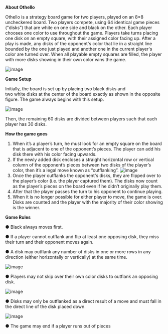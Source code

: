 **About Othello**

Othello is a strategy board game for two players, played on an 8×8 uncheckered board. Two players compete, using 64 identical game pieces ("disks”) that are white on one side and black on the other. Each player chooses one color to use throughout the game. Players take turns placing one disk on an empty square, with their assigned color facing up. After a play is made, any disks of the opponent's color that lie in a straight line bounded by the one just played and another one in the current player's color are turned over. When all playable empty squares are filled, the player with more disks showing in their own color wins the game.

![image](https://github.com/11mahmoudd/Othello_Board_Game/assets/92806248/fed7afeb-6ce8-4b0b-a570-78a33540086d)

**Game Setup**

Initially, the board is set up by placing two black disks and  
two white disks at the center of the board exactly as shown
in the opposite figure. The game always begins with this
setup.

  ![image](https://github.com/11mahmoudd/Othello_Board_Game/assets/92806248/0747b7c8-2ced-4894-a03d-a80f3444dca3)

Then, the remaining 60 disks are divided between players
such that each player has 30 disks.                                              


**How the game goes**

1. When it’s a player’s turn, he must look for an empty square on the board that is adjacent
to one of the opponent’s pieces. The player can add his disk there with his color facing
upwards.
2. If the newly added disk encloses a straight horizontal row or vertical column of the
opponent’s pieces between two disks of the player’s color, then it’s a legal move known
as “outflanking”.
![image](https://github.com/11mahmoudd/Othello_Board_Game/assets/92806248/669f922e-9608-4d80-94fd-e7d2b5f830ec)
3. Once the player outflanks the opponent's disks, they are flipped over to the player’s
color (i.e. the player captured them). The disks now count as the player’s pieces on the board even if he didn’t originally play them.
4. After that the player passes the turn to his opponent to continue playing.
5. When it is no longer possible for either player to move, the game is over. Disks are
counted and the player with the majority of their color showing is the winner.

**Game Rules**

● Black always moves first.

● If a player cannot outflank and flip at least one opposing disk, they miss their turn and
their opponent moves again.

● A disk may outflank any number of disks in one or more rows in any direction (either horizontally or vertically) at the same time.

![image](https://github.com/11mahmoudd/Othello_Board_Game/assets/92806248/4d208b9e-3074-41c1-864b-fa7668d70e2b)

● Players may not skip over their own color disks to outflank an opposing disk.

![image](https://github.com/11mahmoudd/Othello_Board_Game/assets/92806248/2cf7fb76-bcdd-4175-8cf0-c5ed98555337)

● Disks may only be outflanked as a direct result of a move and must fall in the direct line of the disk placed down.

![image](https://github.com/11mahmoudd/Othello_Board_Game/assets/92806248/09bb1317-ce30-49f1-a7c4-c27354c41ee8)

● The game may end if a player runs out of pieces





